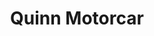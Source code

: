 ---
title: "Quinn Motorcar"
url: /west-sand-lake/quinn-motorcar-state-highway-43/
shop: Autohaus
---